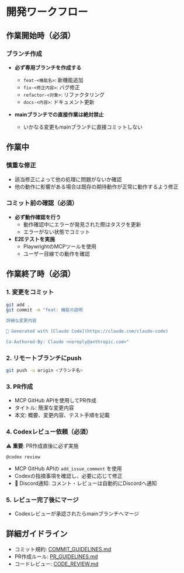 # 開発ワークフロー

## 作業開始時（必須）

### ブランチ作成
- **必ず専用ブランチを作成する**
  - `feat-<機能名>`: 新機能追加
  - `fix-<修正内容>`: バグ修正
  - `refactor-<対象>`: リファクタリング
  - `docs-<内容>`: ドキュメント更新

- **mainブランチでの直接作業は絶対禁止**
  - いかなる変更もmainブランチに直接コミットしない

## 作業中

### 慎重な修正
- 該当修正によって他の処理に問題がないか確認
- 他の動作に影響がある場合は既存の期待動作が正常に動作するよう修正

### コミット前の確認（必須）
- **必ず動作確認を行う**
  - 動作確認中にエラーが発見された際はタスクを更新
  - エラーがない状態でコミット
- **E2Eテストを実施**
  - PlaywrightのMCPツールを使用
  - ユーザー目線での動作を確認

## 作業終了時（必須）

### 1. 変更をコミット
```bash
git add .
git commit -m "feat: 機能の説明

詳細な変更内容

🤖 Generated with [Claude Code](https://claude.com/claude-code)

Co-Authored-By: Claude <noreply@anthropic.com>"
```

### 2. リモートブランチにpush
```bash
git push -u origin <ブランチ名>
```

### 3. PR作成
- MCP GitHub APIを使用してPR作成
- タイトル: 簡潔な変更内容
- 本文: 概要、変更内容、テスト手順を記載

### 4. Codexレビュー依頼（必須）
⚠️ **重要**: PR作成直後に必ず実施

```
@codex review
```

- MCP GitHub APIの `add_issue_comment` を使用
- Codexの指摘事項を確認し、必要に応じて修正
- 💬 Discord通知: コメント・レビューは自動的にDiscordへ通知

### 5. レビュー完了後にマージ
- Codexレビューが承認されたらmainブランチへマージ

## 詳細ガイドライン

- コミット規約: [COMMIT_GUIDELINES.md](./COMMIT_GUIDELINES.md)
- PR作成ルール: [PR_GUIDELINES.md](./PR_GUIDELINES.md)
- コードレビュー: [CODE_REVIEW.md](./CODE_REVIEW.md)
